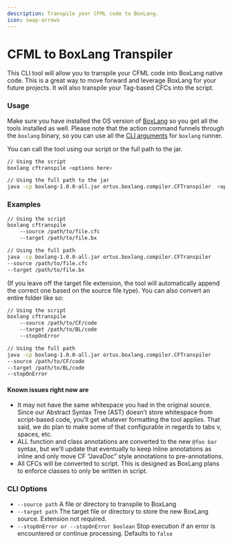 ```yaml
---
description: Transpile your CFML code to BoxLang.
icon: swap-arrows
---
```


# CFML to BoxLang Transpiler

This CLI tool will allow you to transpile your CFML code into BoxLang native code.  This is a great way to move forward and leverage BoxLang for your future projects.  It will also transpile your Tag-based CFCs into the script.

### Usage

Make sure you have installed the OS version of [BoxLang](../installation/) so you get all the tools installed as well.  Please note that the action command funnels through the `boxlang` binary, so you can use all the [CLI arguments](../running-boxlang/#other-command-line-args-10) for `boxlang` runner.

You can call the tool using our script or the full path to the jar.

```bash
// Using the script
boxlang cftranspile <options here>

// Using the full path to the jar
java -cp boxlang-1.0.0-all.jar ortus.boxlang.compiler.CFTranspiler  <options here>
```

### Examples

```bash
// Using the script
boxlang cftranspile 
    --source /path/to/file.cfc 
    --target /path/to/file.bx

// Using the full path
java -cp boxlang-1.0.0-all.jar ortus.boxlang.compiler.CFTranspiler 
--source /path/to/file.cfc 
--target /path/to/file.bx
```

(If you leave off the target file extension, the tool will automatically append the correct one based on the source file type).  You can also convert an entire folder like so:

```bash
// Using the script
boxlang cftranspile
    --source /path/to/CF/code 
    --target /path/to/BL/code 
    --stopOnError

// Using the full path
java -cp boxlang-1.0.0-all.jar ortus.boxlang.compiler.CFTranspiler 
--source /path/to/CF/code 
--target /path/to/BL/code 
--stopOnError
```

#### Known issues right now are

* It may not have the same whitespace you had in the original source. Since our Abstract Syntax Tree (AST) doesn’t store whitespace from script-based code, you’ll get whatever formatting the tool applies. That said, we do plan to make some of that configurable in regards to tabs v, spaces, etc.
* ALL function and class annotations are converted to the new `@foo bar` syntax, but we’ll update that eventually to keep inline annotations as inline and only move CF “JavaDoc” style annotations to pre-annotations.
* All CFCs will be converted to script. This is designed as BoxLang plans to enforce classes to only be written in script.

### CLI Options

* `--source path` A file or directory to transpile to BoxLang
* `--target path` The target file or directory to store the new BoxLang source. Extension not required.
* `--stopOnError or --stopOnError boolean` Stop execution if an error is encountered or continue processing. Defaults to `false`
